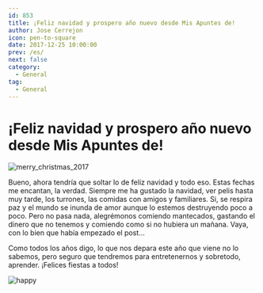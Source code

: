```yaml
---
id: 853
title: ¡Feliz navidad y prospero año nuevo desde Mis Apuntes de!
author: Jose Cerrejon
icon: pen-to-square
date: 2017-12-25 10:00:00
prev: /es/
next: false
category:
  - General
tag:
  - General
---
```


# ¡Feliz navidad y prospero año nuevo desde Mis Apuntes de!

![merry_christmas_2017](/images/2016/12/merry_christmas_2016.png)

Bueno, ahora tendría que soltar lo de feliz navidad y todo eso. Estas fechas me encantan, la verdad. Siempre me ha gustado la navidad, ver pelis hasta muy tarde, los turrones, las comidas con amigos y familiares. Si, se respira paz y el mundo se inunda de amor aunque lo estemos destruyendo poco a poco. Pero no pasa nada, alegrémonos comiendo mantecados, gastando el dinero que no tenemos y comiendo como si no hubiera un mañana. Vaya, con lo bien que había empezado el post...

Como todos los años digo, lo que nos depara este año que viene no lo sabemos, pero seguro que tendremos para entretenernos y sobretodo, aprender. ¡Felices fiestas a todos!

![happy](/css/sm/happy.png)
